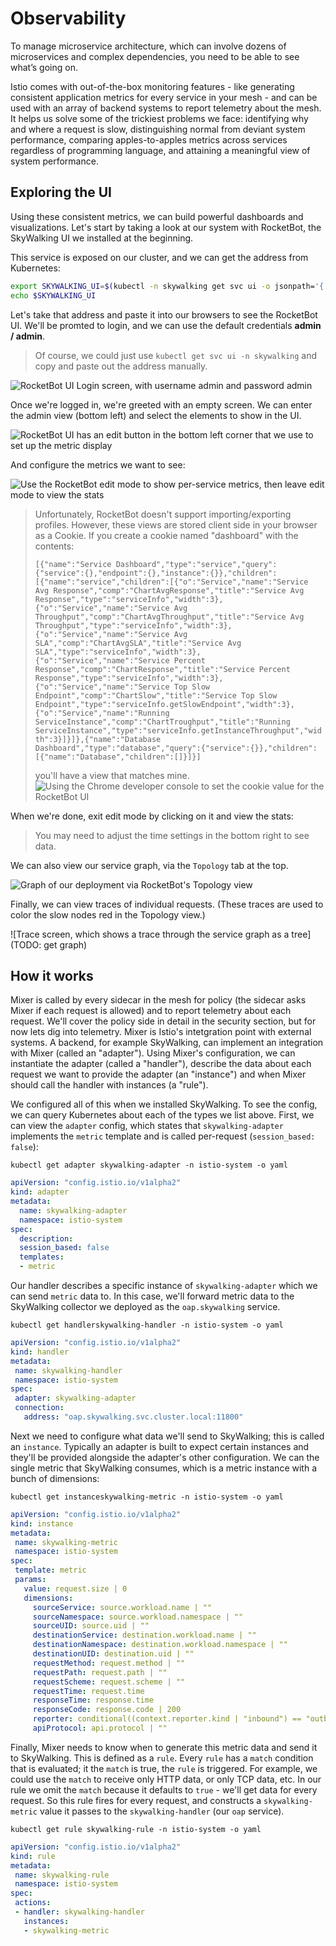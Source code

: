 Observability
=====

To manage microservice architecture, which can involve dozens of microservices and complex dependencies, you need to be able to see what’s going on.

Istio comes with out-of-the-box monitoring features - like generating consistent application metrics for every service in your mesh - and can be used with an array of backend systems to report telemetry about the mesh. It helps us solve some of the trickiest problems we face: identifying why and where a request is slow, distinguishing normal from deviant system performance, comparing apples-to-apples metrics across services regardless of programming language, and attaining a meaningful view of system performance.

Exploring the UI
----

Using these consistent metrics, we can build powerful dashboards and visualizations. Let's start by taking a look at our system with RocketBot, the SkyWalking UI we installed at the beginning.

This service is exposed on our cluster, and we can get the address from Kubernetes:
```sh
export SKYWALKING_UI=$(kubectl -n skywalking get svc ui -o jsonpath='{.status.loadBalancer.ingress[0].ip}')
echo $SKYWALKING_UI
```

Let's take that address and paste it into our browsers to see the RocketBot UI. We'll be promted to login, and we can use the default credentials **admin / admin**.

> Of course, we could just use `kubectl get svc ui -n skywalking` and copy and paste out the address manually.

![RocketBot UI Login screen, with username admin and password admin](/assets/rocketbot-login.png)

Once we're logged in, we're greeted with an empty screen. We can enter the admin view (bottom left) and select the elements to show in the UI.

![RocketBot UI has an edit button in the bottom left corner that we use to set up the metric display](/assets/rocketbot-editmode.png)

And configure the metrics we want to see:

![Use the RocketBot edit mode to show per-service metrics, then leave edit mode to view the stats](/assets/rocketbot-editmode-selectmetrics.png)

> Unfortunately, RocketBot doesn't support importing/exporting profiles. However, these views are stored client side in your browser as a Cookie. If you create a cookie named "dashboard" with the contents:
> 
> ```[{"name":"Service Dashboard","type":"service","query":{"service":{},"endpoint":{},"instance":{}},"children":[{"name":"service","children":[{"o":"Service","name":"Service Avg Response","comp":"ChartAvgResponse","title":"Service Avg Response","type":"serviceInfo","width":3},{"o":"Service","name":"Service Avg Throughput","comp":"ChartAvgThroughput","title":"Service Avg Throughput","type":"serviceInfo","width":3},{"o":"Service","name":"Service Avg SLA","comp":"ChartAvgSLA","title":"Service Avg SLA","type":"serviceInfo","width":3},{"o":"Service","name":"Service Percent Response","comp":"ChartResponse","title":"Service Percent Response","type":"serviceInfo","width":3},{"o":"Service","name":"Service Top Slow Endpoint","comp":"ChartSlow","title":"Service Top Slow Endpoint","type":"serviceInfo.getSlowEndpoint","width":3},{"o":"Service","name":"Running ServiceInstance","comp":"ChartTroughput","title":"Running ServiceInstance","type":"serviceInfo.getInstanceThroughput","width":3}]}]},{"name":"Database Dashboard","type":"database","query":{"service":{}},"children":[{"name":"Database","children":[]}]}]```
> 
> you'll have a view that matches mine.
> ![Using the Chrome developer console to set the cookie value for the RocketBot UI](/assets/rocketbot-chromeconsole-cookie.png)


When we're done, exit edit mode by clicking on it and view the stats:
> You may need to adjust the time settings in the bottom right to see data.

We can also view our service graph, via the `Topology` tab at the top.

![Graph of our deployment via RocketBot's Topology view](/assets/rocketbot-graph.png)

Finally, we can view traces of individual requests. (These traces are used to color the slow nodes red in the Topology view.)

![Trace screen, which shows a trace through the service graph as a tree](TODO: get graph)

How it works
---

Mixer is called by every sidecar in the mesh for policy (the sidecar asks Mixer if each request is allowed) and to report telemetry about each request. We'll cover the policy side in detail in the security section, but for now lets dig into telemetry. Mixer is Istio's intetgration point with external systems. A backend, for example SkyWalking, can implement an integration with Mixer (called an "adapter"). Using Mixer's configuration, we can instantiate the adapter (called a "handler"), describe the data about each request we want to provide the adapter (an "instance") and when Mixer should call the handler with instances (a "rule").


We configured all of this when we installed SkyWalking. To see the config, we can query Kubernetes about each of the types we list above. First, we can view the `adapter` config, which states that `skywalking-adapter` implements the `metric` template and is called per-request (`session_based: false`):
```shell
kubectl get adapter skywalking-adapter -n istio-system -o yaml
```
```yaml
apiVersion: "config.istio.io/v1alpha2"
kind: adapter
metadata:
  name: skywalking-adapter
  namespace: istio-system
spec:
  description:
  session_based: false
  templates:
  - metric
```

Our handler describes a specific instance of `skywalking-adapter` which we can send `metric` data to. In this case, we'll forward metric data to the SkyWalking collector we deployed as the `oap.skywalking` service.
```shell
kubectl get handlerskywalking-handler -n istio-system -o yaml
```
```yaml
apiVersion: "config.istio.io/v1alpha2"
kind: handler
metadata:
 name: skywalking-handler
 namespace: istio-system
spec:
 adapter: skywalking-adapter
 connection:
   address: "oap.skywalking.svc.cluster.local:11800"
```

Next we need to configure what data we'll send to SkyWalking; this is called an `instance`. Typically an adapter is built to expect certain instances and they'll be provided alongside the adapter's other configuration. We can the single metric that SkyWalking consumes, which is a metric instance with a bunch of dimensions: 
```shell
kubectl get instanceskywalking-metric -n istio-system -o yaml
```
```yaml
apiVersion: "config.istio.io/v1alpha2"
kind: instance
metadata:
 name: skywalking-metric
 namespace: istio-system
spec:
 template: metric
 params:
   value: request.size | 0
   dimensions:
     sourceService: source.workload.name | ""
     sourceNamespace: source.workload.namespace | ""
     sourceUID: source.uid | ""
     destinationService: destination.workload.name | ""
     destinationNamespace: destination.workload.namespace | ""
     destinationUID: destination.uid | ""
     requestMethod: request.method | ""
     requestPath: request.path | ""
     requestScheme: request.scheme | ""
     requestTime: request.time
     responseTime: response.time
     responseCode: response.code | 200
     reporter: conditional((context.reporter.kind | "inbound") == "outbound", "source", "destination")
     apiProtocol: api.protocol | ""
```

Finally, Mixer needs to know when to generate this metric data and send it to SkyWalking. This is defined as a `rule`. Every `rule` has a `match` condition that is evaluated; it the `match` is true, the `rule` is triggered. For example, we could use the `match` to receive only HTTP data, or only TCP data, etc. In our rule we omit the `match` because it defaults to `true` - we'll get data for every request. So this rule fires for every request, and constructs a `skywalking-metric` value it passes to the `skywalking-handler` (our `oap` service).

```shell
kubectl get rule skywalking-rule -n istio-system -o yaml
```
```yaml
apiVersion: "config.istio.io/v1alpha2"
kind: rule
metadata:
 name: skywalking-rule
 namespace: istio-system
spec:
 actions:
 - handler: skywalking-handler
   instances:
   - skywalking-metric
```